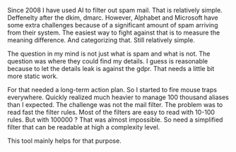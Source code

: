 Since 2008 I have used AI to filter out spam mail. That is relatively simple. Deffenelty after the dkim, dmarc. However, Alphabet and Microsoft have some extra challenges because of a significant amount of spam arriving from their system. The easiest way to fight against that is to measure the meaning difference. And categorizing that. Still relatively simple. 

The question in my mind is not just what is spam and what is not. The question was where they could find my details. I guess is reasonable because to let the details leak is against the gdpr. That needs a little bit more static work.

For that needed a long-term action plan. So I started to fire mouse traps everywhere. Quickly realized much heavier to manage 100 thousand aliases than I expected. The challenge was not the mail filter. The problem was to read fast the filter rules. Most of the filters are easy to read with 10-100 rules. But with 100000 ? That was almost impossible. So need a simplified filter that can be readable at high a complexity level.  

This tool mainly helps for that purpose. 


